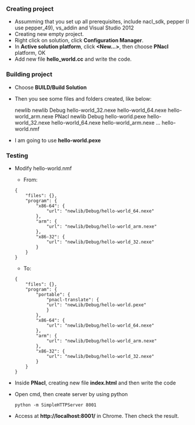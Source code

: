 ### Creating project

  * Assumming that you set up all prerequisites, include nacl_sdk, pepper (I use pepper_49), vs_addin and Visual Studio 2012
  * Creating new empty project.
  * Right click on solution, click **Configuration Manager**.
  * In **Active solution platform**, click **<New...>**, then choose **PNacl** platform, OK
  * Add new file **hello_world.cc** and write the code.
  
### Building project

  * Choose **BUILD/Build Solution**
  * Then you see some files and folders created, like below:
  
    newlib
	  newlib
	    Debug
		  hello-world_32.nexe
		  hello-world_64.nexe
		  hello-world_arm.nexe
    PNacl
	  newlib
	    Debug
		  hello-world.pexe
		  hello-world_32.nexe
		  hello-world_64.nexe
		  hello-world_arm.nexe
		  ...
	  hello-world.nmf
	  
  * I am going to use **hello-world.pexe**
  
### Testing
  
  * Modify hello-world.nmf
    * From:
    
	```
	{
		"files": {},
		"program": {
			"x86-64": {
				"url": "newlib/Debug/hello-world_64.nexe"
			},
			"arm": {
				"url": "newlib/Debug/hello-world_arm.nexe"
			},
			"x86-32": {
				"url": "newlib/Debug/hello-world_32.nexe"
			}
		}
	}

    ```
	
	* To:
	
	```
	{
		"files": {},
		"program": {
			"portable": {
				"pnacl-translate": {
				"url": "newLib/Debug/hello-world.pexe"
				}
			},
			"x86-64": {
				"url": "newlib/Debug/hello-world_64.nexe"
			},
			"arm": {
				"url": "newlib/Debug/hello-world_arm.nexe"
			},
			"x86-32": {
				"url": "newlib/Debug/hello-world_32.nexe"
			}
		}
	}
	```
	
  * Inside **PNacl**, creating new file **index.html** and then write the code
  * Open cmd, then create server by using python
  
    ```
	python -m SimpleHTTPServer 8001	
	```
	
  * Access at **http://localhost:8001/** in Chrome. Then check the result.
